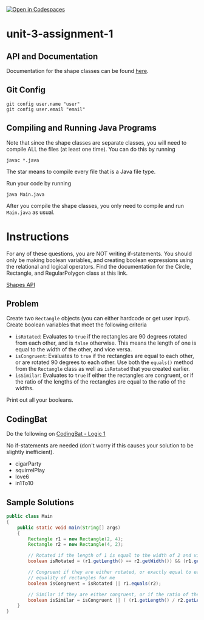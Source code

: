 [![Open in Codespaces](https://classroom.github.com/assets/launch-codespace-2972f46106e565e64193e422d61a12cf1da4916b45550586e14ef0a7c637dd04.svg)](https://classroom.github.com/open-in-codespaces?assignment_repo_id=20949534)
# unit-3-assignment-1

## API and Documentation
Documentation for the shape classes can be found [here](https://coderunner.projectstem.org/docs/shapes/index.html).

## Git Config
```
git config user.name "user"
git config user.email "email"
```

## Compiling and Running Java Programs
Note that since the shape classes are separate classes, you will need to compile ALL the files (at least one time).  You can do this by running
```
javac *.java
```
The star means to compile every file that is a Java file type.

Run your code by running
```
java Main.java
```

After you compile the shape classes, you only need to compile and run `Main.java` as usual.

# Instructions  

For any of these questions, you are NOT writing if-statements.  You should only be making boolean variables, and creating boolean expressions using the relational and logical operators.  Find the documentation for the Circle, Rectangle, and RegularPolygon class at this link.

[Shapes API](https://coderunner.projectstem.org/docs/shapes/index.html?_ga=2.85318812.489019979.1697552509-1811407564.1697552446)

## Problem
Create two `Rectangle` objects (you can either hardcode or get user input).  Create boolean variables that meet the following criteria

 - `isRotated`: Evaluates to `true` if the rectangles are 90 degrees rotated from each other, and is `false` otherwise.  This means the length of one is equal to the width of the other, and vice versa.
 - `isCongruent`: Evaluates to `true` if the rectangles are equal to each other, or are rotated 90 degrees to each other.  Use both the `equals()` method from the `Rectangle` class as well as `isRotated` that you created earlier.
 - `isSimilar`: Evaluates to `true` if either the rectangles are congruent, or if the ratio of the lengths of the rectangles are equal to the ratio of the widths.

Print out all your booleans.

## CodingBat
Do the following on [CodingBat - Logic 1](https://codingbat.com/java/Logic-1)

No if-statements are needed (don't worry if this causes your solution to be slightly inefficient).
 - cigarParty
 - squirrelPlay
 - love6
 - in1To10

## Sample Solutions
```java
public class Main
{
	public static void main(String[] args)
	{
		Rectangle r1 = new Rectangle(2, 4);
		Rectangle r2 = new Rectangle(4, 2);

		// Rotated if the length of 1 is equal to the width of 2 and vice versa
		boolean isRotated = (r1.getLength() == r2.getWidth()) && (r1.getWidth() == r2.getLength());

		// Congruent if they are either rotated, or exactly equal to each other; equals() from the Rectangle class will check
		// equality of rectangles for me
		boolean isCongruent = isRotated || r1.equals(r2);

		// Similar if they are either congruent, or if the ratio of the lengths is equal to the ratio of the widths
		boolean isSimilar = isCongruent || ( (r1.getLength() / r2.getLength()) == (r1.getWidth() / r2.getWidth()) ) ;
	}
}
```
